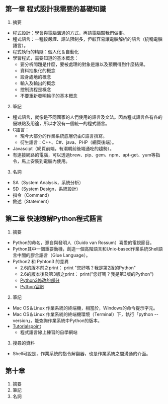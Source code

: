 ## 第一章 程式設計我需要的基礎知識
1. 摘要
+ 程式設計：學會與電腦溝通的方式，再請電腦幫我們做事。
+ 程式語言：一種較嚴謹、語法限制多，但較容易讓電腦解析的語言（統稱電腦語言）。
+ 程式執行的精隨：個人化＆自動化
+ 學習程式，需要知道的基本概念：
    - 要分析問題是什麼，要被處理的對象是誰以及預期得到什麼結果。
    - 資料抽象化的概念
    - 設身處地的概念
    - 輸入及輸出的概念
    - 控制流程是概念
    - 不要重新發明輪子的基本概念
2. 筆記
+ 程式語言，就像是不同國家的人們使用的語言及文法。因為程式語言各有各的優缺點及用途，所以才沒有一個統一的程式語言。
+ C語言：
    - 現今大部分的作業系統底層仍由C語言撰寫。
    - 衍生語言：C++、C#、java、PHP（網頁後端）。
+ Javascipt（網頁前端，有潮朝前後端通吃的趨勢）。
+ 有連接網路的電腦，可以透過brew、pip、gem、npm、apt-get、yum等指令，馬上安裝到電腦內使用。
3. 名詞
+ SA（System Analysis，系統分析）
+ SD（System Design，系統設計）
+ 指令（Command）
+ 敘述（Statement）

## 第二章 快速瞭解Python程式語言
1. 摘要
+ Python的命名，源自與發明人（Guido van Rossum）喜愛的電視節目。
+ Python其中一個重要動機，創造一個高階語言和Unix-based作業系統Shell語言中間的膠合語言（Glue Language）。
+ Python2 和 Pyhton3 的差異
    - 2.6的版本前之print： print "您好嗎？我是第2版的Python"
    - 2.6的版本後及第3版之print： print("您好嗎？我是第3版的Python")
    - [Python3修改的部分](https://docs.python.org/3/whatsnew/3.0.html)
    - [Python官網](http://www.python.org)
2. 筆記
+ Mac OS＆Linux 作業系統的終端機，相當於，Windows的命令提示字元。
+ Mac OS＆Linux 作業系統的終端機環境（Terminal）下，執行「python --version」，能查詢作業系統中Python的版本。
+  [Tutorialspoint](http://www.tutorialspoint.com/codingground.htm)
    - 程式語言線上練習的自學網站
3. 搜尋的資料
+  Shell可說是，作業系統的指令解翻器，也是作業系統之間溝通的介面。

## 第十章 
1. 摘要
2. 筆記
3. 名詞